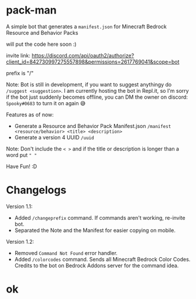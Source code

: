 # pack-man
  A simple bot that generates a `manifest.json` for Minecraft Bedrock Resource and Behavior Packs
  
will put the code here soon :)

invite link: https://discord.com/api/oauth2/authorize?client_id=842730997275557898&permissions=2617769041&scope=bot

prefix is "/"

Note: Bot is still in development, if you want to suggest anythingy do `/suggest <suggestion>`. I am currently hosting the bot in Repl.it, so I'm sorry if the bot just suddenly becomes offline, you can DM the owner on discord: `Spooky#0683` to turn it on again 😅 
  
  
 
Features as of now:

- Generate a Resource and Behavior Pack Manifest.json `/manifest <resource/behavior> <title> <description>`
- Generate a version 4 UUID `/uuid`

Note: Don't include the `< >` and if the title or description is longer than a word put `" "`

Have Fun! :D

# Changelogs
  
 Version 1.1:
 
  - Added `/changeprefix` command. If commands aren't working, re-invite bot.
  - Separated the Note and the Manifest for easier copying on mobile.

Version 1.2:

  - Removed `Command Not Found` error handler.
  - Added `/colorcodes` command. Sends all Minecraft Bedrock Color Codes. Credits to the bot on Bedrock Addons server for the command idea.


<h1>ok</h1>
